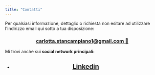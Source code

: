 ```yaml
---
title: "Contatti"
---
```

Per qualsiasi informazione, dettaglio o richiesta non esitare ad utilizzare l'indirizzo email qui sotto a tua disposizione:

<h3 style="text-align: center;"><a href="mailto:carlotta.stancampiano1@gmail.com">carlotta.stancampiano1@gmail.com 📧</a></h3>

Mi trovi anche sui **social network principali**:

* <h2 id="instagram-http-www-instagram-com-claudiostoduto" style="text-align: center;"><a href="https://www.linkedin.com/in/carlotta-stancampiano-45394821b/">Linkedin</a></h2>